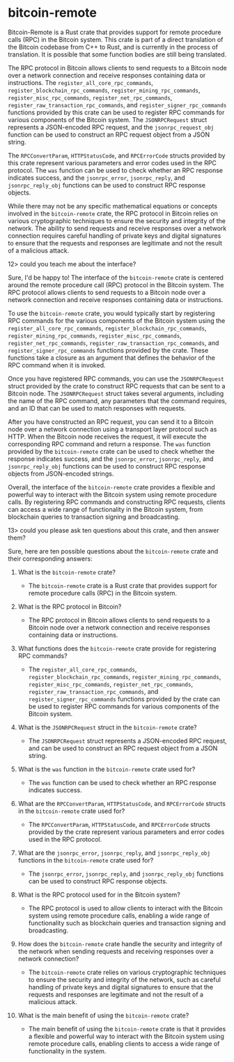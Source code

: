# bitcoin-remote

Bitcoin-Remote is a Rust crate that provides
support for remote procedure calls (RPC) in the
Bitcoin system. This crate is part of a direct
translation of the Bitcoin codebase from C++ to
Rust, and is currently in the process of
translation. It is possible that some function
bodies are still being translated.

The RPC protocol in Bitcoin allows clients to send
requests to a Bitcoin node over a network
connection and receive responses containing data
or instructions. The
`register_all_core_rpc_commands`,
`register_blockchain_rpc_commands`,
`register_mining_rpc_commands`,
`register_misc_rpc_commands`,
`register_net_rpc_commands`,
`register_raw_transaction_rpc_commands`, and
`register_signer_rpc_commands` functions provided
by this crate can be used to register RPC commands
for various components of the Bitcoin system. The
`JSONRPCRequest` struct represents a JSON-encoded
RPC request, and the `jsonrpc_request_obj`
function can be used to construct an RPC request
object from a JSON string.

The `RPCConvertParam`, `HTTPStatusCode`, and
`RPCErrorCode` structs provided by this crate
represent various parameters and error codes used
in the RPC protocol. The `was` function can be
used to check whether an RPC response indicates
success, and the `jsonrpc_error`, `jsonrpc_reply`,
and `jsonrpc_reply_obj` functions can be used to
construct RPC response objects.

While there may not be any specific mathematical
equations or concepts involved in the
`bitcoin-remote` crate, the RPC protocol in
Bitcoin relies on various cryptographic techniques
to ensure the security and integrity of the
network. The ability to send requests and receive
responses over a network connection requires
careful handling of private keys and digital
signatures to ensure that the requests and
responses are legitimate and not the result of
a malicious attack.

12> could you teach me about the interface?

Sure, I'd be happy to! The interface of the
`bitcoin-remote` crate is centered around the
remote procedure call (RPC) protocol in the
Bitcoin system. The RPC protocol allows clients to
send requests to a Bitcoin node over a network
connection and receive responses containing data
or instructions.

To use the `bitcoin-remote` crate, you would
typically start by registering RPC commands for
the various components of the Bitcoin system using
the `register_all_core_rpc_commands`,
`register_blockchain_rpc_commands`,
`register_mining_rpc_commands`,
`register_misc_rpc_commands`,
`register_net_rpc_commands`,
`register_raw_transaction_rpc_commands`, and
`register_signer_rpc_commands` functions provided
by the crate. These functions take a closure as an
argument that defines the behavior of the RPC
command when it is invoked.

Once you have registered RPC commands, you can use
the `JSONRPCRequest` struct provided by the crate
to construct RPC requests that can be sent to
a Bitcoin node. The `JSONRPCRequest` struct takes
several arguments, including the name of the RPC
command, any parameters that the command requires,
and an ID that can be used to match responses with
requests.

After you have constructed an RPC request, you can
send it to a Bitcoin node over a network
connection using a transport layer protocol such
as HTTP. When the Bitcoin node receives the
request, it will execute the corresponding RPC
command and return a response. The `was` function
provided by the `bitcoin-remote` crate can be used
to check whether the response indicates success,
and the `jsonrpc_error`, `jsonrpc_reply`, and
`jsonrpc_reply_obj` functions can be used to
construct RPC response objects from JSON-encoded
strings.

Overall, the interface of the `bitcoin-remote`
crate provides a flexible and powerful way to
interact with the Bitcoin system using remote
procedure calls. By registering RPC commands and
constructing RPC requests, clients can access
a wide range of functionality in the Bitcoin
system, from blockchain queries to transaction
signing and broadcasting.

13> could you please ask ten questions about this
crate, and then answer them?

Sure, here are ten possible questions about the
`bitcoin-remote` crate and their corresponding
answers:

1. What is the `bitcoin-remote` crate?

   - The `bitcoin-remote` crate is a Rust crate
     that provides support for remote procedure
     calls (RPC) in the Bitcoin system.

2. What is the RPC protocol in Bitcoin?

   - The RPC protocol in Bitcoin allows clients to
     send requests to a Bitcoin node over
     a network connection and receive responses
     containing data or instructions.

3. What functions does the `bitcoin-remote` crate
   provide for registering RPC commands?

   - The `register_all_core_rpc_commands`,
     `register_blockchain_rpc_commands`,
     `register_mining_rpc_commands`,
     `register_misc_rpc_commands`,
     `register_net_rpc_commands`,
     `register_raw_transaction_rpc_commands`, and
     `register_signer_rpc_commands` functions
     provided by the crate can be used to register
     RPC commands for various components of the
     Bitcoin system.

4. What is the `JSONRPCRequest` struct in the
   `bitcoin-remote` crate?

   - The `JSONRPCRequest` struct represents
     a JSON-encoded RPC request, and can be used
     to construct an RPC request object from
     a JSON string.

5. What is the `was` function in the
   `bitcoin-remote` crate used for?

   - The `was` function can be used to check
     whether an RPC response indicates success.

6. What are the `RPCConvertParam`,
   `HTTPStatusCode`, and `RPCErrorCode` structs in
   the `bitcoin-remote` crate used for?

   - The `RPCConvertParam`, `HTTPStatusCode`, and
     `RPCErrorCode` structs provided by the crate
     represent various parameters and error codes
     used in the RPC protocol.

7. What are the `jsonrpc_error`, `jsonrpc_reply`,
   and `jsonrpc_reply_obj` functions in the
   `bitcoin-remote` crate used for?

   - The `jsonrpc_error`, `jsonrpc_reply`, and
     `jsonrpc_reply_obj` functions can be used to
     construct RPC response objects.

8. What is the RPC protocol used for in the
   Bitcoin system?

   - The RPC protocol is used to allow clients to
     interact with the Bitcoin system using remote
     procedure calls, enabling a wide range of
     functionality such as blockchain queries and
     transaction signing and broadcasting.

9. How does the `bitcoin-remote` crate handle the
   security and integrity of the network when
   sending requests and receiving responses over
   a network connection?

   - The `bitcoin-remote` crate relies on various
     cryptographic techniques to ensure the
     security and integrity of the network, such
     as careful handling of private keys and
     digital signatures to ensure that the
     requests and responses are legitimate and not
     the result of a malicious attack.

10. What is the main benefit of using the
    `bitcoin-remote` crate?

    - The main benefit of using the
      `bitcoin-remote` crate is that it provides
      a flexible and powerful way to interact with
      the Bitcoin system using remote procedure
      calls, enabling clients to access a wide
      range of functionality in the system.
